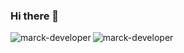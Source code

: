 ### Hi there 👋

<p><img align="left" src="https://github-readme-stats.vercel.app/api/top-langs?username=marck-developer&show_icons=true&locale=en&layout=compact&theme=dark" alt="marck-developer" /><img align="center" src="https://github-readme-stats.vercel.app/api?username=marck-developer&show_icons=true&locale=en&theme=dark" alt="marck-developer" /></p>

<!--
**marck-developer/marck-developer** is a ✨ _special_ ✨ repository because its `README.md` (this file) appears on your GitHub profile.

Here are some ideas to get you started:

- 🔭 I’m currently working on ...
- 🌱 I’m currently learning ...
- 👯 I’m looking to collaborate on ...
- 🤔 I’m looking for help with ...
- 💬 Ask me about ...
- 📫 How to reach me: ...
- 😄 Pronouns: ...
- ⚡ Fun fact: ...
-->
